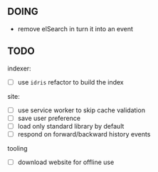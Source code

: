 ## DOING

- remove elSearch in [](site/src/routes/index.svelte)
  turn it into an event

## TODO
indexer:
- [ ] use `idris` refactor to build the index

site:
- [ ] use service worker to skip cache validation
- [ ] save user preference
- [ ] load only standard library by default
- [ ] respond on forward/backward history events

tooling
- [ ] download website for offline use
